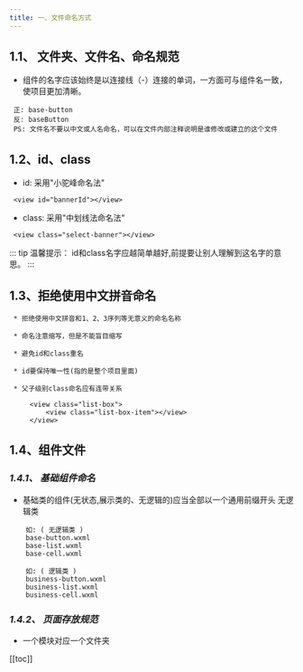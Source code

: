 ```yaml
---
title: 一、文件命名方式
---
```


## 1.1、 文件夹、文件名、命名规范
+ 组件的名字应该始终是以连接线（-）连接的单词，一方面可与组件名一致，使项目更加清晰。

```JS{3}
 正: base-button
 反: baseButton
 PS: 文件名不要以中文或人名命名，可以在文件内部注释说明是谁修改或建立的这个文件
```

## 1.2、id、class
+ id: 采用"小驼峰命名法"
```JS{1}
 <view id="bannerId"></view>
```
+ class: 采用"中划线法命名法"
```JS{1}
 <view class="select-banner"></view>
```
::: tip 温馨提示：
id和class名字应越简单越好,前提要让别人理解到这名字的意思。
:::

## 1.3、拒绝使用中文拼音命名
```JS{0}
 * 拒绝使用中文拼音和1、2、3序列等无意义的命名名称

 * 命名注意缩写，但是不能盲目缩写

 * 避免id和class重名

 * id要保持唯一性(指的是整个项目里面)

 * 父子级别class命名应有连带关系

     <view class="list-box">
         <view class="list-box-item"></view>
     </view>
```
## 1.4、组件文件
### *1.4.1、 基础组件命名*
+ 基础类的组件(无状态,展示类的、无逻辑的)应当全部以一个通用前缀开头 无逻辑类
```JS{0}
    如: ( 无逻辑类 )
    base-button.wxml
    base-list.wxml
    base-cell.wxml

    如: ( 逻辑类 )
    business-button.wxml
    business-list.wxml
    business-cell.wxml
```

### *1.4.2、 页面存放规范*
+ 一个模块对应一个文件夹



[[toc]]
